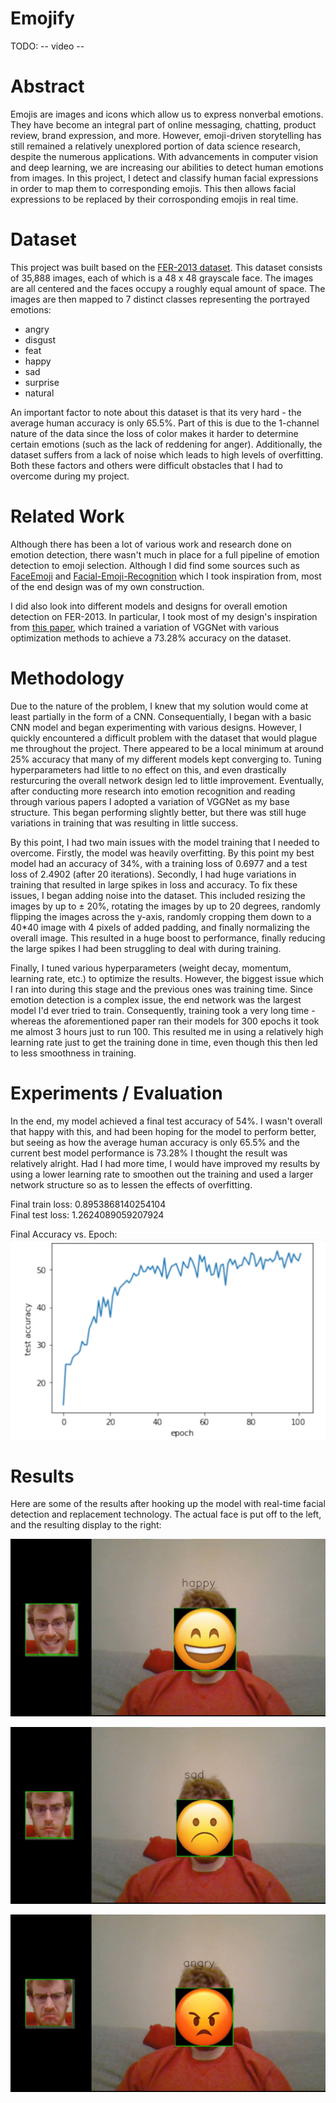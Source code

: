 # Emojify

TODO: -- video --

# Abstract
Emojis are images and icons which allow us to express nonverbal emotions. They have become an integral part of online messaging, chatting, product review, brand expression, and more. However, emoji-driven storytelling has still remained a relatively unexplored portion of data science research, despite the numerous applications. With advancements in computer vision and deep learning, we are increasing our abilities to detect human emotions from images. In this project, I detect and classify human facial expressions in order to map them to corresponding emojis. This then allows facial expressions to be replaced by their corrosponding emojis in real time. 

# Dataset
This project was built based on the [FER-2013 dataset](https://www.kaggle.com/msambare/fer2013?). This dataset consists of 35,888 images, each of which is a 48 x 48 grayscale face. The images are all centered and the faces occupy a roughly equal amount of space. The images are then mapped to 7 distinct classes representing the portrayed emotions:

- angry
- disgust
- feat
- happy
- sad
- surprise
- natural

An important factor to note about this dataset is that its very hard - the average human accuracy is only 65.5%. Part of this is due to the 1-channel nature of the data since the loss of color makes it harder to determine certain emotions (such as the lack of reddening for anger). Additionally, the dataset suffers from a lack of noise which leads to high levels of overfitting. Both these factors and others were difficult obstacles that I had to overcome during my project.

# Related Work
Although there has been a lot of various work and research done on emotion detection, there wasn't much in place for a full pipeline of emotion detection to emoji selection. Although I did find some sources such as [FaceEmoji](https://github.com/angelvillar96/FaceEmoji
) and [Facial-Emoji-Recognition](https://yagnikbavishi004.medium.com/emojify-using-face-recognition-with-machine-learning-b6b6f8f339c4
) which I took inspiration from, most of the end design was of my own construction.

I did also look into different models and designs for overall emotion detection on FER-2013. In particular, I took most of my design's inspiration from [this paper](https://arxiv.org/ftp/arxiv/papers/2105/2105.03588.pdf
), which trained a variation of VGGNet with various optimization methods to achieve a 73.28% accuracy on the dataset.


# Methodology
Due to the nature of the problem, I knew that my solution would come at least partially in the form of a CNN. Consequentially, I began with a basic CNN model and began experimenting with various designs. However, I quickly encountered a difficult problem with the dataset that would plague me throughout the project. There appeared to be a local minimum at around 25% accuracy that many of my different models kept converging to. Tuning hyperparameters had little to no effect on this, and even drastically resturcuring the overall network design led to little improvement. Eventually, after conducting more research into emotion recognition and reading through various papers I adopted a variation of VGGNet as my base structure. This began performing slightly better, but there was still huge variations in training that was resulting in little success.

By this point, I had two main issues with the model training that I needed to overcome. Firstly, the model was heavily overfitting. By this point my best model had an accuracy of 34%, with a training loss of 0.6977 and a test loss of 2.4902 (after 20 iterations). Secondly, I had huge variations in training that resulted in large spikes in loss and accuracy. To fix these issues, I began adding noise into the dataset. This included resizing the images by up to ± 20%, rotating the images by up to 20 degrees, randomly flipping the images across the y-axis, randomly cropping them down to a 40*40 image with 4 pixels of added padding, and finally normalizing the overall image. This resulted in a huge boost to performance, finally reducing the large spikes I had been struggling to deal with during training. 

Finally, I tuned various hyperparameters (weight decay, momentum, learning rate, etc.) to optimize the results. However, the biggest issue which I ran into during this stage and the previous ones was training time. Since emotion detection is a complex issue, the end network was the largest model I'd ever tried to train. Consequently, training took a very long time - whereas the aforementioned paper ran their models for 300 epochs it took me almost 3 hours just to run 100. This resulted me in using a relatively high learning rate just to get the training done in time, even though this then led to less smoothness in training.

# Experiments / Evaluation
In the end, my model achieved a final test accuracy of 54%. I wasn't overall that happy with this, and had been hoping for the model to perform better, but seeing as how the average human accuracy is only 65.5% and the current best model performance is 73.28% I thought the result was relatively alright. Had I had more time, I would have improved my results by using a lower learning rate to smoothen out the training and used a larger network structure so as to lessen the effects of overfitting.

Final train loss: 0.8953868140254104 \
Final test loss:  1.2624089059207924

Final Accuracy vs. Epoch:
![Accuracy](plots/final-accuracy.png)

# Results

Here are some of the results after hooking up the model with real-time facial detection and replacement technology. The actual face is put off to the left, and the resulting display to the right:

![Happy](plots/happy-img.png)

![Sad](plots/sad-img.png)

![Angry](plots/angry-img.png)